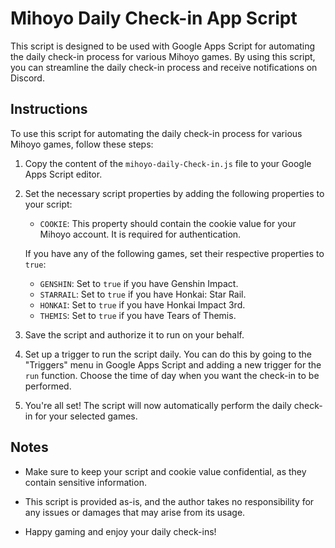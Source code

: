 # Mihoyo Daily Check-in App Script

This script is designed to be used with Google Apps Script for automating the daily check-in process for various Mihoyo games. By using this script, you can streamline the daily check-in process and receive notifications on Discord.


## Instructions

To use this script for automating the daily check-in process for various Mihoyo games, follow these steps:

1. Copy the content of the `mihoyo-daily-Check-in.js` file to your Google Apps Script editor.

2. Set the necessary script properties by adding the following properties to your script:

   - `COOKIE`: This property should contain the cookie value for your Mihoyo account. It is required for authentication.

   If you have any of the following games, set their respective properties to `true`:

   - `GENSHIN`: Set to `true` if you have Genshin Impact.
   - `STARRAIL`: Set to `true` if you have Honkai: Star Rail.
   - `HONKAI`: Set to `true` if you have Honkai Impact 3rd.
   - `THEMIS`: Set to `true` if you have Tears of Themis.

3. Save the script and authorize it to run on your behalf.

4. Set up a trigger to run the script daily. You can do this by going to the "Triggers" menu in Google Apps Script and adding a new trigger for the `run` function. Choose the time of day when you want the check-in to be performed.

5. You're all set! The script will now automatically perform the daily check-in for your selected games.

## Notes

- Make sure to keep your script and cookie value confidential, as they contain sensitive information.

- This script is provided as-is, and the author takes no responsibility for any issues or damages that may arise from its usage.

- Happy gaming and enjoy your daily check-ins!
